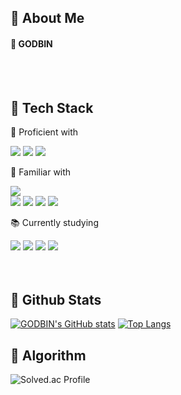 <div>
  
  <!--Header-->
  
</div>

<div>
  <!--Body-->
  
  ## 👀 About Me
  #### :raising_hand: GODBIN <br/>
  <br/>
  <br/>
  
  ## 🧱 Tech Stack
  💪 Proficient with
  <!--JavaScript-->
  <img src="https://img.shields.io/badge/JavaScript-F7DF1E?style=flat-square&logo=JavaScript&logoColor=white"/>
  <!--HTML5-->
  <img src="https://img.shields.io/badge/HTML5-E34F26?style=flat-square&logo=HTML5&logoColor=white"/>
  <!--VueJs-->
  <img src="https://img.shields.io/badge/Vue.js-4FC08D?style=flat-square&logo=Vue.js&logoColor=white"/>

  🧩 Familiar with
  <!--PostgreSQL-->
  <img src="https://img.shields.io/badge/PostgreSQL-4169E1?style=flat-square&logo=PostgreSQL&logoColor=white"/>
  <br />
  <!--MySQL-->
  <img src="https://img.shields.io/badge/MySQL-4479A1?style=flat-square&logo=MySQL&logoColor=white"/>
  <!--Java-->
  <img src="https://img.shields.io/badge/Java-007396?style=flat-square&logo=Java&logoColor=white"/>
  <!--Spring Boot-->
  <img src="https://img.shields.io/badge/Spring Boot-6DB33F?style=flat-square&logo=Spring-Boot&logoColor=white"/>
  <!--MyBatis-->
  <img src="https://img.shields.io/badge/MyBatis-000000?style=flat-square&logo=MyBatis&logoColor=white"/>
  <br/>

  📚 Currently studying
  <!--Python-->
  <img src="https://img.shields.io/badge/Python-3776AB?style=flat-square&logo=Python&logoColor=white"/>
  <!--LangChain-->
  <img src="https://img.shields.io/badge/LangChain-000000?style=flat-square&logo=LangChain&logoColor=white"/> 
  <!--CSS-->
  <img src="https://img.shields.io/badge/CSS3-1572B6?style=flat-square&logo=CSS3&logoColor=white"/>
  <!--React-->
  <img src="https://img.shields.io/badge/React-61DAFB?style=flat-square&logo=React&logoColor=white&Color=white"/>
  <br/>

  

  <br/>
  <br/>
  
  ## 🤔 Github Stats
  [![GODBIN's GitHub stats](https://github-readme-stats.vercel.app/api?username=GODBINY)](https://github.com/anuraghazra/github-readme-stats)
  [![Top Langs](https://github-readme-stats.vercel.app/api/top-langs/?username=GODBINY)](https://github.com/anuraghazra/github-readme-stats)

## 🐣 Algorithm
  ![Solved.ac Profile](http://mazassumnida.wtf/api/v2/generate_badge?boj=blacckbin)
  
</div>

<!--
Here are some ideas to get you started:
- Hi there 👋
- 🔭 I’m currently working on ...
- 🌱 I’m currently learning ...
- 👯 I’m looking to collaborate on ...
- 🤔 I’m looking for help with ...
- 💬 Ask me about ...
- 📫 How to reach me: ...
- 😄 Pronouns: ...
- ⚡ Fun fact: ...
-->
